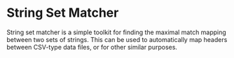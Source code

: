 # String Set Matcher

String set matcher is a simple toolkit for finding the maximal match mapping
between two sets of strings.  This can be used to automatically map headers
between CSV-type data files, or for other similar purposes.

